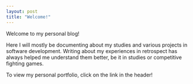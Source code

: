 ```yaml
---
layout: post
title: "Welcome!"
---
```

Welcome to my personal blog!

Here I will mostly be documenting about my studies and various projects in software development. Writing about my experiences in retrospect has always helped me understand them better, be it in studies or competitive fighting games. 

To view my personal portfolio, click on the link in the header! 

